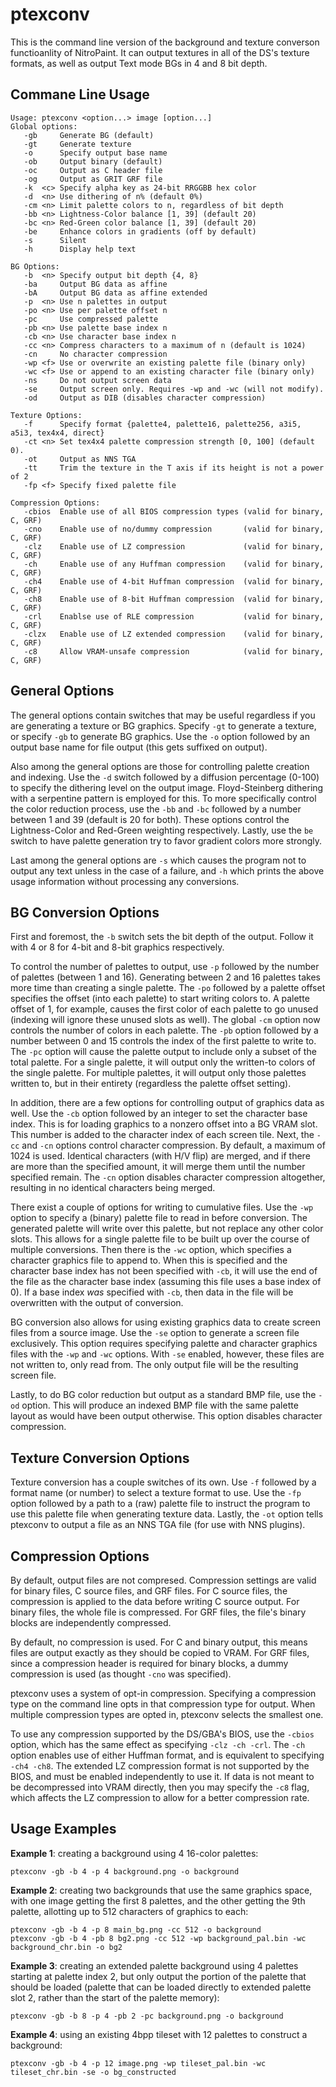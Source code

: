 # ptexconv

This is the command line version of the background and texture converson functioanlity of NitroPaint. It can output textures in all of the DS's texture formats, as well as output Text mode BGs in 4 and 8 bit depth.

## Commane Line Usage

    Usage: ptexconv <option...> image [option...]
  	Global options:
  	   -gb     Generate BG (default)
  	   -gt     Generate texture
  	   -o      Specify output base name
  	   -ob     Output binary (default)
  	   -oc     Output as C header file
       -og     Output as GRIT GRF file
       -k  <c> Specify alpha key as 24-bit RRGGBB hex color
  	   -d  <n> Use dithering of n% (default 0%)
  	   -cm <n> Limit palette colors to n, regardless of bit depth
  	   -bb <n> Lightness-Color balance [1, 39] (default 20)
  	   -bc <n> Red-Green color balance [1, 39] (default 20)
  	   -be     Enhance colors in gradients (off by default)
  	   -s      Silent
  	   -h      Display help text
  	
  	BG Options:
  	   -b  <n> Specify output bit depth {4, 8}
       -ba     Output BG data as affine
       -bA     Output BG data as affine extended
  	   -p  <n> Use n palettes in output
  	   -po <n> Use per palette offset n
  	   -pc     Use compressed palette
  	   -pb <n> Use palette base index n
  	   -cb <n> Use character base index n
  	   -cc <n> Compress characters to a maximum of n (default is 1024)
  	   -cn     No character compression
  	   -wp <f> Use or overwrite an existing palette file (binary only)
  	   -wc <f> Use or append to an existing character file (binary only)
  	   -ns     Do not output screen data
  	   -se     Output screen only. Requires -wp and -wc (will not modify).
  	   -od     Output as DIB (disables character compression)
  	
  	Texture Options:
  	   -f      Specify format {palette4, palette16, palette256, a3i5, a5i3, tex4x4, direct}
       -ct <n> Set tex4x4 palette compression strength [0, 100] (default 0).
  	   -ot     Output as NNS TGA
       -tt     Trim the texture in the T axis if its height is not a power of 2
       -fp <f> Specify fixed palette file

    Compression Options:
       -cbios  Enable use of all BIOS compression types (valid for binary, C, GRF)
       -cno    Enable use of no/dummy compression       (valid for binary, C, GRF)
       -clz    Enable use of LZ compression             (valid for binary, C, GRF)
       -ch     Enable use of any Huffman compression    (valid for binary, C, GRF)
       -ch4    Enable use of 4-bit Huffman compression  (valid for binary, C, GRF)
       -ch8    Enable use of 8-bit Huffman compression  (valid for binary, C, GRF)
       -crl    Enablse use of RLE compression           (valid for binary, C, GRF)
       -clzx   Enable use of LZ extended compression    (valid for binary, C, GRF)
       -c8     Allow VRAM-unsafe compression            (valid for binary, C, GRF)

## General Options
The general options contain switches that may be useful regardless if you are generating a texture or BG graphics. Specify `-gt` to generate a texture, or specify `-gb` to generate BG graphics. Use the `-o` option followed by an output base name for file output (this gets suffixed on output). 

Also among the general options are those for controlling palette creation and indexing. Use the `-d` switch followed by a diffusion percentage (0-100) to specify the dithering level on the output image. Floyd-Steinberg dithering with a serpentine pattern is employed for this. To more specifically control the color reduction process, use the `-bb` and `-bc` followed by a number between 1 and 39 (default is 20 for both). These options control the Lightness-Color and Red-Green weighting respectively. Lastly, use the `be` switch to have palette generation try to favor gradient colors more strongly.

Last among the general options are `-s` which causes the program not to output any text unless in the case of a failure, and `-h` which prints the above usage information without processing any conversions.

## BG Conversion Options
First and foremost, the `-b` switch sets the bit depth of the output. Follow it with 4 or 8 for 4-bit and 8-bit graphics respectively. 

To control the number of palettes to output, use `-p` followed by the number of palettes (between 1 and 16). Generating between 2 and 16 palettes takes more time than creating a single palette. The `-po` followed by a palette offset specifies the offset (into each palette) to start writing colors to. A palette offset of 1, for example, causes the first color of each palette to go unused (indexing will ignore these unused slots as well). The global `-cm` option now controls the number of colors in each palette. The `-pb` option followed by a number between 0 and 15 controls the index of the first palette to write to. The `-pc` option will cause the palette output to include only a subset of the total palette. For a single palette, it will output only the written-to colors of the single palette. For multiple palettes, it will output only those palettes written to, but in their entirety (regardless the palette offset setting). 

In addition, there are a few options for controlling output of graphics data as well. Use the `-cb` option followed by an integer to set the character base index. This is for loading graphics to a nonzero offset into a BG VRAM slot. This number is added to the character index of each screen tile. Next, the `-cc` and `-cn` options control character compression. By default, a maximum of 1024 is used. Identical characters (with H/V flip) are merged, and if there are more than the specified amount, it will merge them until the number specified remain. The `-cn` option disables character compression altogether, resulting in no identical characters being merged. 

There exist a couple of options for writing to cumulative files. Use the `-wp` option to specify a (binary) palette file to read in before conversion. The generated palette will write over this palette, but not replace any other color slots. This allows for a single palette file to be built up over the course of multiple conversions. Then there is the `-wc` option, which specifies a character graphics file to append to. When this is specified and the character base index has not been specified with `-cb`, it will use the end of the file as the character base index (assuming this file uses a base index of 0). If a base index *was* specified with `-cb`, then data in the file will be overwritten with the output of conversion.

BG conversion also allows for using existing graphics data to create screen files from a source image. Use the `-se` option to generate a screen file exclusively. This option requires specifying palette and character graphics files with the `-wp` and `-wc` options. With `-se` enabled, however, these files are not written to, only read from. The only output file will be the resulting screen file.

Lastly, to do BG color reduction but output as a standard BMP file, use the `-od` option. This will produce an indexed BMP file with the same palette layout as would have been output otherwise. This option disables character compression.

## Texture Conversion Options
Texture conversion has a couple switches of its own. Use `-f` followed by a format name (or number) to select a texture format to use. Use the `-fp` option followed by a path to a (raw) palette file to instruct the program to use this palette file when generating texture data. Lastly, the `-ot` option tells ptexconv to output a file as an NNS TGA file (for use with NNS plugins).

## Compression Options
By default, output files are not compresed. Compression settings are valid for binary files, C source files, and GRF files. For C source files, the compression is applied to the data before writing C source output. For binary files, the whole file is compressed. For GRF files, the file's binary blocks are independently compressed.

By default, no compression is used. For C and binary output, this means files are output exactly as they should be copied to VRAM. For GRF files, since a compression header is required for binary blocks, a dummy compression is used (as thought `-cno` was specified). 

ptexconv uses a system of opt-in compression. Specifying a compression type on the command line opts in that compression type for output. When multiple compression types are opted in, ptexconv selects the smallest one. 

To use any compression supported by the DS/GBA's BIOS, use the `-cbios` option, which has the same effect as specifying `-clz -ch -crl`. The `-ch` option enables use of either Huffman format, and is equivalent to specifying `-ch4 -ch8`. The extended LZ compression format is not supported by the BIOS, and must be enabled independently to use it. If data is not meant to be decompressed into VRAM directly, then you may specify the `-c8` flag, which affects the LZ compression to allow for a better compression rate.

## Usage Examples
**Example 1**: creating a background using 4 16-color palettes: 
```
ptexconv -gb -b 4 -p 4 background.png -o background
```

**Example 2**: creating two backgrounds that use the same graphics space, with one image getting the first 8 palettes, and the other getting the 9th palette, allotting up to 512 characters of graphics to each:
```
ptexconv -gb -b 4 -p 8 main_bg.png -cc 512 -o background
ptexconv -gb -b 4 -pb 8 bg2.png -cc 512 -wp background_pal.bin -wc background_chr.bin -o bg2
```

**Example 3**: creating an extended palette background using 4 palettes starting at palette index 2, but only output the portion of the palette that should be loaded (palette that can be loaded directly to extended palette slot 2, rather than the start of the palette memory):
```
ptexconv -gb -b 8 -p 4 -pb 2 -pc background.png -o background
```

**Example 4**: using an existing 4bpp tileset with 12 palettes to construct a background:
```
ptexconv -gb -b 4 -p 12 image.png -wp tileset_pal.bin -wc tileset_chr.bin -se -o bg_constructed
```
